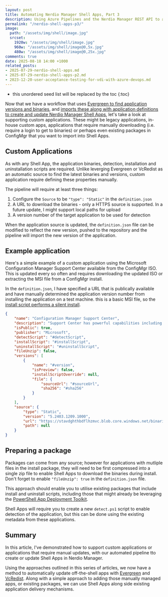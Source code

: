 ```yaml
---
layout: post
title: Automating Nerdio Manager Shell Apps, Part 3
description: Using Azure Pipelines and the Nerdio Manager REST API to automate import of custom applications.
permalink: "/nerdio-shell-apps-p3/"
image:
  path: "/assets/img/shell/image.jpg"
  srcset:
    1920w: "/assets/img/shell/image.jpg"
    960w: "/assets/img/shell/image@0,5x.jpg"
    480w: "/assets/img/shell/image@0,25x.jpg"
comments: true
date: 2025-08-18 14:00 +1000
related_posts:
- 2025-07-29-nerdio-shell-apps.md
- 2025-07-29-nerdio-shell-apps-p2.md
- 2023-12-20-user-acceptance-testing-for-vdi-with-azure-devops.md
---
```

- this unordered seed list will be replaced by the toc
{:toc}

Now that we have a workflow that uses [Evergreen to find application versions and binaries](https://stealthpuppy.com/nerdio-shell-apps-p1/), and [imports these along with application definitions to create and update Nerdio Manager Shell Apps](https://stealthpuppy.com/nerdio-shell-apps-p2/), let's take a look at supporting custom applications. These might be legacy applications, in-house custom apps, applications that require manually downloading (i.e. require a login to get to binaries) or perhaps even existing packages in ConfigMgr that you want to import into Shell Apps.

## Custom Applications

As with any Shell App, the application binaries, detection, installation and uninstallation scripts are required. Unlike leverging Evergreen or VcRedist as an automatic source to find the latest binaries and versions, custom application require defining these properties manually.

The pipeline will require at least three things:

1. Configure the `Source` to be `"type": "Static"` in the `definition.json`
2. A URL to download the binaries - only a HTTPS source is supported. In a future update, I might support local paths for upload
3. A version number of the target application to be used for detection

When the application source is updated, the `definition.json` file can be modified to reflect the new version, pushed to the repository and the pipeline will import the new version of the application.

## Example application

Here's a simple example of a custom application using the Microsoft Configuration Manager Support Center available from the ConfigMgr ISO. This is updated  every so often and requires downloading the updated ISO or extracting the MSI file from a ConfigMgr install.

In the `definition.json`, I have specified a URL that is publically available and have manually determined the application version number from installing the application on a test machine. this is a basic MSI file, so the [install script performs a silent install](https://github.com/aaronparker/nerdio-actions/tree/main/shell-apps/Microsoft/SupportCenter). 

```json
{
    "name": "Configuration Manager Support Center",
    "description": "Support Center has powerful capabilities including troubleshooting and real-time log viewing.",
    "isPublic": true,
    "publisher": "Microsoft",
    "detectScript": "#detectScript",
    "installScript": "#installScript",
    "uninstallScript": "#uninstallScript",
    "fileUnzip": false,
    "versions": [
        {
            "name": "#version",
            "isPreview": false,
            "installScriptOverride": null,
            "file": {
                "sourceUrl": "#sourceUrl",
                "sha256": "#sha256"
            }
        }
    ],
    "source": {
        "type": "Static",
        "version": "5.2403.1209.1000",
        "url": "https://stavdghthbdflhzmvc.blob.core.windows.net/binaries/SupportCenterInstaller.msi",
        "path": null
    }
}
```

## Preparing a package

Packages can come from any source; however for applications with mutliple files in the install package, they will need to be first compressed into a single zip file to enable Shell Apps to download the binaries during install. Don't forget to enable `"fileUnzip": true` in the `definition.json` file.

This approach should enable you to utilise existing packages that include install and uninstall scripts, including those that might already be leveraging the [PowerShell App Deployment Toolkit](https://psappdeploytoolkit.com/).

Shell Apps will require you to create a new `detect.ps1` script to enable detection of the application, but this can be done using the existing metadata from these applications.

## Summary

In this article, I've demonstrated how to support custom applications or applications that require manual updates, with our automated pipeline tto create or update Shell Apps in Nerdio Manager.

Using the approaches outlined in this series of articles, we now have a method to automatically update off-the-shell apps with [Evergreen](https://stealthpuppy.com/evergreen) and [VcRedist](https://vcredist.com/). Along with a simple approach to adding those manually managed apps, or existing packages, we can use Shell Apps along side existing application delivery mechanisms.
